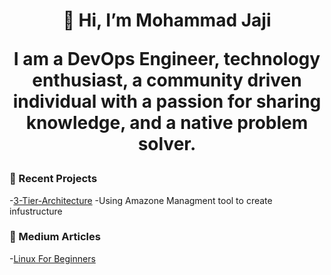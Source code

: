 
<h1 align="center"> 👋 Hi, I’m Mohammad Jaji

</p>

<p align="center">I am a DevOps Engineer, technology enthusiast, a community driven individual with a passion for sharing knowledge, and a native problem solver.


### 🧰 Recent Projects 
-[3-Tier-Architecture](https://github.com/Mo-Jaji/3-Tier-Architectue_Terraform)
-Using Amazone Managment tool to create infustructure 

### 📰 Medium Articles
-[Linux For Beginners](https://medium.com/@mohammadjaji98/linux-for-beginners-d62dc9533ab5)


<!---
Mo-Jaji/Mo-Jaji is a ✨ special ✨ repository because its `README.md` (this file) appears on your GitHub profile.
You can click the Preview link to take a look at your changes.
--->
